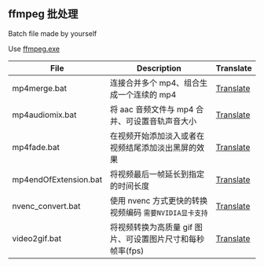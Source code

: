 ffmpeg 批处理
---
Batch file made by yourself

Use [ffmpeg.exe](https://ffmpeg.org/)


| File | Description | Translate |
|  ----  | ----  | ---- |
| mp4merge.bat | 连接合并多个 mp4、组合生成一个连续的 mp4 | [Translate](https://translate.google.com/?sl=auto&tl=en&text=%E8%BF%9E%E6%8E%A5%E5%90%88%E5%B9%B6%E5%A4%9A%E4%B8%AA%20mp4%E3%80%81%E7%BB%84%E5%90%88%E7%94%9F%E6%88%90%E4%B8%80%E4%B8%AA%E8%BF%9E%E7%BB%AD%E7%9A%84%20mp4&op=translate) |
| mp4audiomix.bat | 将 aac 音频文件与 mp4 合并、可设置音轨声音大小 | [Translate](https://translate.google.com/?sl=auto&tl=en&text=%E5%B0%86%20aac%20%E9%9F%B3%E9%A2%91%E6%96%87%E4%BB%B6%E4%B8%8E%20mp4%20%E5%90%88%E5%B9%B6%E3%80%81%E5%8F%AF%E8%AE%BE%E7%BD%AE%E9%9F%B3%E8%BD%A8%E5%A3%B0%E9%9F%B3%E5%A4%A7%E5%B0%8F&op=translate) |
| mp4fade.bat | 在视频开始添加淡入或者在视频结尾添加淡出黑屏的效果 | [Translate](https://translate.google.com/?sl=auto&tl=en&text=%E5%9C%A8%E8%A7%86%E9%A2%91%E5%BC%80%E5%A7%8B%E6%B7%BB%E5%8A%A0%E6%B7%A1%E5%85%A5%E6%88%96%E8%80%85%E5%9C%A8%E8%A7%86%E9%A2%91%E7%BB%93%E5%B0%BE%E6%B7%BB%E5%8A%A0%E6%B7%A1%E5%87%BA%E9%BB%91%E5%B1%8F%E7%9A%84%E6%95%88%E6%9E%9C&op=translate) |
| mp4endOfExtension.bat | 将视频最后一帧延长到指定的时间长度 | [Translate](https://translate.google.com/?sl=auto&tl=en&text=%E5%B0%86%E8%A7%86%E9%A2%91%E6%9C%80%E5%90%8E%E4%B8%80%E5%B8%A7%E5%BB%B6%E9%95%BF%E5%88%B0%E6%8C%87%E5%AE%9A%E7%9A%84%E6%97%B6%E9%97%B4%E9%95%BF%E5%BA%A6&op=translate) |
| nvenc_convert.bat | 使用 nvenc 方式更快的转换视频编码 `需要NVIDIA显卡支持`| [Translate](https://translate.google.com/?sl=auto&tl=en&text=%E4%BD%BF%E7%94%A8%20nvenc%20%E6%96%B9%E5%BC%8F%E6%9B%B4%E5%BF%AB%E7%9A%84%E8%BD%AC%E6%8D%A2%E8%A7%86%E9%A2%91%E7%BC%96%E7%A0%81%20%60%E9%9C%80%E8%A6%81NVIDIA%E6%98%BE%E5%8D%A1%E6%94%AF%E6%8C%81%60&op=translate) |
| video2gif.bat | 将视频转换为高质量 gif 图片、可设置图片尺寸和每秒帧率\(fps\) | [Translate](https://translate.google.com/?sl=auto&tl=en&text=%E5%B0%86%E8%A7%86%E9%A2%91%E8%BD%AC%E6%8D%A2%E4%B8%BA%E9%AB%98%E8%B4%A8%E9%87%8F%20gif%20%E5%9B%BE%E7%89%87%E3%80%81%E5%8F%AF%E8%AE%BE%E7%BD%AE%E5%9B%BE%E7%89%87%E5%B0%BA%E5%AF%B8%E5%92%8C%E6%AF%8F%E7%A7%92%E5%B8%A7%E7%8E%87%20%EF%BC%88fps%EF%BC%89&op=translate) |
